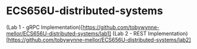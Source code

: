 # ECS656U-distributed-systems

(Lab 1 - gRPC Implementation)[https://github.com/tobywynne-mellor/ECS656U-distributed-systems/lab1]
(Lab 2 - REST Implementation)[https://github.com/tobywynne-mellor/ECS656U-distributed-systems/lab2]
